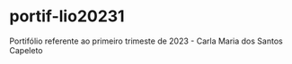 # portif-lio20231
Portifólio referente ao primeiro trimeste de 2023 - Carla Maria dos Santos Capeleto

